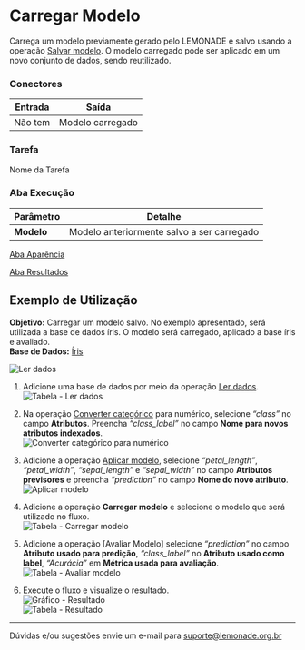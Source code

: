 # Carregar Modelo

Carrega um modelo previamente gerado pelo LEMONADE e salvo usando a operação [Salvar modelo][1]. O modelo carregado pode ser aplicado em um novo conjunto de dados, sendo reutilizado.

### Conectores
| Entrada | Saída |
| --- | --- |
| Não tem | Modelo carregado |

### Tarefa
Nome da Tarefa

### Aba Execução
| Parâmetro | Detalhe |
| --- | --- |
| **Modelo** | Modelo anteriormente salvo a ser carregado |

[Aba Aparência][2]

[Aba Resultados][3]

## Exemplo de Utilização
**Objetivo:** Carregar um modelo salvo. No exemplo apresentado, será utilizada a base de dados íris. O modelo será carregado, aplicado a base íris e avaliado.\
**Base de Dados:** [Íris][4]
	
![Ler dados](/img/spark/entrada_e_saida/carregar_modelo/image6.png)

1. Adicione uma base de dados por meio da operação [Ler dados][5].\
	![Tabela - Ler dados](/img/spark/entrada_e_saida/carregar_modelo/image5.png)

2. Na operação [Converter categórico][6] para numérico, selecione *“class”* no campo **Atributos**. Preencha *“class_label”* no campo **Nome para novos atributos indexados**.\
	![Converter categórico para numérico](/img/spark/entrada_e_saida/carregar_modelo/image4.png)

3. Adicione a operação [Aplicar modelo][7], selecione *“petal_length”*, *“petal_width”*, *“sepal_length”* e *“sepal_width”* no campo **Atributos previsores** e preencha *“prediction”* no campo **Nome do novo atributo**.\
	![Aplicar modelo](/img/spark/entrada_e_saida/carregar_modelo/image3.png)

4. Adicione a operação **Carregar modelo** e selecione o modelo que será utilizado no fluxo.\
	![Tabela - Carregar modelo](/img/spark/entrada_e_saida/carregar_modelo/image7.png)

5. Adicione a operação [Avaliar Modelo] selecione *“prediction”* no campo **Atributo usado para predição**, *“class_label”* no **Atributo usado como label**, *“Acurácia”* em **Métrica usada para avaliação**.
	![Tabela - Avaliar modelo](/img/spark/entrada_e_saida/carregar_modelo/image2.png)

6. Execute o fluxo e visualize o resultado.\
	![Gráfico - Resultado](/img/spark/entrada_e_saida/carregar_modelo/image1.png)\
	![Tabela - Resultado](/img/spark/entrada_e_saida/carregar_modelo/image8.png)

-----

Dúvidas e/ou sugestões envie um e-mail para suporte@lemonade.org.br

[Inferir esquema da fonte de dados]: #inferir-esquema-da-fonte-de-dados
[O que fazer em caso de dados inválidos]: #o-que-fazer-em-caso-de-dados-invalidos
[1]: /pt-br/spark/entrada-e-saida/salvar-modelo.html
[2]: /pt-br/spark/documentacao-geral/aba-aparencia.html
[3]: /pt-br/spark/documentacao-geral/aba-resultados.html
[4]: /pt-br/spark/base-de-dados/#iris
[5]: /pt-br/spark/entrada-e-saida/ler-dados.html
[6]: /pt-br/spark/pre-processamento-de-dados/representacao-de-atributos-converter-categorico-para-numerico.html
[7]: /pt-br/spark/modelo-e-avaliacao/aplicar-modelo.html